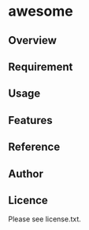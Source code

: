 # awesome 

## Overview


## Requirement


## Usage


## Features


## Reference


## Author


## Licence

Please see license.txt.
